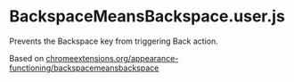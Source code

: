 # BackspaceMeansBackspace.user.js

Prevents the Backspace key from triggering Back action.

Based on [chromeextensions.org/appearance-functioning/backspacemeansbackspace](http://www.chromeextensions.org/appearance-functioning/backspacemeansbackspace/)
